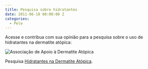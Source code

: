 ```yaml
---
title: Pesquisa sobre hidratantes
date: 2011-06-10 00:00:00 Z
categories:
  - Pele
---
```


Acesse e contribua com sua opinião para a pesquisa sobre o uso de hidratantes na dermatite atópica:

<div class="page-content hero light">
    <div class="wrapper" data-grid="center">
        <p><img src="https://secure.surveymonkey.com/_resources/22175/20872175/6b073e49-b419-4065-b472-2e574302d30e.jpg" alt="Associação de Apoio à Dermatite Atópica"></p>
        <p>Pesquisa <a href="http://www.surveymonkey.com/s/hidratantes2011" target="_blank">Hidratantes na Dermatite Atópica</a>.</p>
    </div>
</div>
